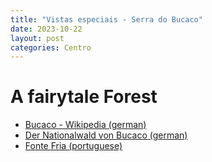 ```yaml
---
title: "Vistas especiais - Serra do Bucaco"
date: 2023-10-22
layout: post
categories: Centro
---
```


# A fairytale Forest

* [Bucaco - Wikipedia (german)](https://de.wikipedia.org/wiki/Serra_do_Bu%C3%A7aco)
* [Der Nationalwald von Bucaco (german)](https://centerofportugal.com/de/poi/der-nationalwald-von-bucaco)
* [Fonte Fria (portuguese)](https://bucaco.blogs.sapo.pt/8597.html)

